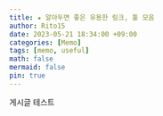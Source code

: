 ```yaml
---
title: ★ 알아두면 좋은 유용한 링크, 툴 모음
author: Rito15
date: 2023-05-21 18:34:00 +09:00
categories: [Memo]
tags: [memo, useful]
math: false
mermaid: false
pin: true
---
```


게시글 테스트
